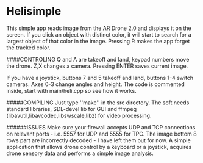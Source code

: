 Helisimple
============

This simple app reads image from the AR Drone 2.0 and displays it on the screen.
If you click an object with distinct color, it will start to search for a largest object of that color in the image.
Pressing R makes the app forget the tracked color.

####CONTROLING
Q and A are takeoff and land, keypad numbers move the drone.
Z,X changes a camera.
Pressing ENTER saves current image. 

If you have a joystick, buttons 7 and 5 takeoff and land, buttons 1-4 switch cameras.
Axes 0-3 change angles and height.
The code is commented inside, start with main/heli.cpp so see how it works. 

#####COMPILING
Just type ''make'' in the src directory.
The soft needs standard libraries, SDL-devel lib for GUI and ffmpeg (libavutil,libavcodec,libswscale,libz) for video processing.

######ISSUES
Make sure your firewall accepts UDP and TCP connections on relevant ports - i.e. 5557 for UDP and 5555 for TPC.
The image bottom 8 rows part are incorrectly decoded - I have left them out for now.
A simple application that allows drone control by a keyboard or a joystick, acquires drone sensory data and performs a simple image analysis.
